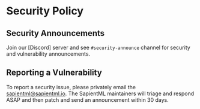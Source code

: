 # Security Policy

## Security Announcements

Join our [Discord] server and see `#security-announce` channel for security and vulnerability announcements.

## Reporting a Vulnerability

To report a security issue, please privately email the [sapientml@sapientml.io](mailto:sapientml@sapientml.io).
The SapientML maintainers will triage and respond ASAP and then patch and send an announcement within 30 days.